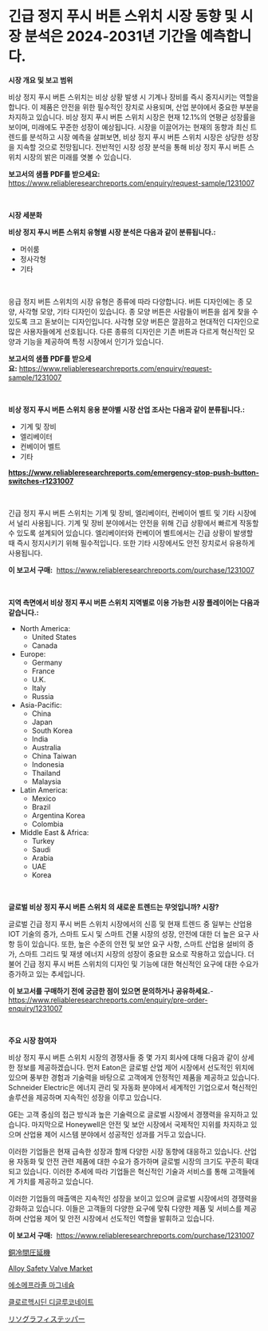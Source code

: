 <p><h1>긴급 정지 푸시 버튼 스위치 시장 동향 및 시장 분석은 2024-2031년 기간을 예측합니다.</h1></p><p><strong>시장 개요 및 보고 범위</strong></p>
<p><p>비상 정지 푸시 버튼 스위치는 비상 상황 발생 시 기계나 장비를 즉시 중지시키는 역할을 합니다. 이 제품은 안전을 위한 필수적인 장치로 사용되며, 산업 분야에서 중요한 부분을 차지하고 있습니다. 비상 정지 푸시 버튼 스위치 시장은 현재 12.1%의 연평균 성장률을 보이며, 미래에도 꾸준한 성장이 예상됩니다. 시장을 이끌어가는 현재의 동향과 최신 트렌드를 분석하고 시장 예측을 살펴보면, 비상 정지 푸시 버튼 스위치 시장은 상당한 성장을 지속할 것으로 전망됩니다. 전반적인 시장 성장 분석을 통해 비상 정지 푸시 버튼 스위치 시장의 밝은 미래를 엿볼 수 있습니다.</p></p>
<p><strong>보고서의 샘플 PDF를 받으세요:</strong> <a href="https://www.reliableresearchreports.com/enquiry/request-sample/1231007">https://www.reliableresearchreports.com/enquiry/request-sample/1231007</a></p>
<p>&nbsp;</p>
<p><strong>시장 세분화</strong></p>
<p><strong>비상 정지 푸시 버튼 스위치 유형별 시장 분석은 다음과 같이 분류됩니다.:</strong></p>
<p><ul><li>머쉬룸</li><li>정사각형</li><li>기타</li></ul></p>
<p>&nbsp;</p>
<p><p>응급 정지 버튼 스위치의 시장 유형은 종류에 따라 다양합니다. 버튼 디자인에는 종 모양, 사각형 모양, 기타 디자인이 있습니다. 종 모양 버튼은 사람들이 버튼을 쉽게 찾을 수 있도록 크고 돋보이는 디자인입니다. 사각형 모양 버튼은 깔끔하고 현대적인 디자인으로 많은 사용자들에게 선호됩니다. 다른 종류의 디자인은 기존 버튼과 다르게 혁신적인 모양과 기능을 제공하여 특정 시장에서 인기가 있습니다.</p></p>
<p><strong>보고서의 샘플 PDF를 받으세요:</strong>&nbsp;<a href="https://www.reliableresearchreports.com/enquiry/request-sample/1231007">https://www.reliableresearchreports.com/enquiry/request-sample/1231007</a></p>
<p>&nbsp;</p>
<p><strong> 비상 정지 푸시 버튼 스위치 응용 분야별 시장 산업 조사는 다음과 같이 분류됩니다.:</strong></p>
<p><ul><li>기계 및 장비</li><li>엘리베이터</li><li>컨베이어 벨트</li><li>기타</li></ul></p>
<p><strong><a href="https://www.reliableresearchreports.com/emergency-stop-push-button-switches-r1231007">https://www.reliableresearchreports.com/emergency-stop-push-button-switches-r1231007</a></strong></p>
<p>&nbsp;</p>
<p><p>긴급 정지 푸시 버튼 스위치는 기계 및 장비, 엘리베이터, 컨베이어 벨트 및 기타 시장에서 널리 사용됩니다. 기계 및 장비 분야에서는 안전을 위해 긴급 상황에서 빠르게 작동할 수 있도록 설계되어 있습니다. 엘리베이터와 컨베이어 벨트에서는 긴급 상황이 발생할 때 즉시 정지시키기 위해 필수적입니다. 또한 기타 시장에서도 안전 장치로서 유용하게 사용됩니다.</p></p>
<p><strong>이 보고서 구매:</strong>&nbsp; <a href="https://www.reliableresearchreports.com/purchase/1231007">https://www.reliableresearchreports.com/purchase/1231007</a></p>
<p>&nbsp;</p>
<p><strong>지역 측면에서 비상 정지 푸시 버튼 스위치 지역별로 이용 가능한 시장 플레이어는 다음과 같습니다.:</strong></p>
<p><ul>
    <li>
        North America:
        <ul>
            <li>United States</li>
            <li>Canada</li>
        </ul>
    </li>
    <li>
        Europe:
        <ul>
            <li>Germany</li>
            <li>France</li>
            <li>U.K.</li>
            <li>Italy</li>
            <li>Russia</li>
        </ul>
    </li>
    <li>
        Asia-Pacific:
        <ul>
            <li>China</li>
            <li>Japan</li>
            <li>South Korea</li>
            <li>India</li>
            <li>Australia</li>
            <li>China Taiwan</li>
            <li>Indonesia</li>
            <li>Thailand</li>
            <li>Malaysia</li>
        </ul>
    </li>
    <li>
        Latin America:
        <ul>
            <li>Mexico</li>
            <li>Brazil</li>
            <li>Argentina Korea</li>
            <li>Colombia</li>
        </ul>
    </li>
    <li>
        Middle East & Africa:
        <ul>
            <li>Turkey</li>
            <li>Saudi</li>
            <li>Arabia</li>
            <li>UAE</li>
            <li>Korea</li>
        </ul>
    </li>
    </ul></p>
<p>&nbsp;</p>
<p><strong>글로벌 비상 정지 푸시 버튼 스위치 의 새로운 트렌드는 무엇입니까? 시장?</strong></p>
<p><p>글로벌 긴급 정지 푸시 버튼 스위치 시장에서의 신흥 및 현재 트렌드 중 일부는 산업용 IOT 기술의 증가, 스마트 도시 및 스마트 건물 시장의 성장, 안전에 대한 더 높은 요구 사항 등이 있습니다. 또한, 높은 수준의 안전 및 보안 요구 사항, 스마트 산업용 설비의 증가, 스마트 그리드 및 재생 에너지 시장의 성장이 중요한 요소로 작용하고 있습니다. 더불어 긴급 정지 푸시 버튼 스위치의 디자인 및 기능에 대한 혁신적인 요구에 대한 수요가 증가하고 있는 추세입니다.</p></p>
<p><strong>이 보고서를 구매하기 전에 궁금한 점이 있으면 문의하거나 공유하세요.</strong>- <a href="https://www.reliableresearchreports.com/enquiry/pre-order-enquiry/1231007">https://www.reliableresearchreports.com/enquiry/pre-order-enquiry/1231007</a></p>
<p>&nbsp;</p>
<p><strong>주요 시장 참여자</strong></p>
<p><p>비상 정지 푸시 버튼 스위치 시장의 경쟁사들 중 몇 가지 회사에 대해 다음과 같이 상세한 정보를 제공하겠습니다. 먼저 Eaton은 글로벌 산업 제어 시장에서 선도적인 위치에 있으며 풍부한 경험과 기술력을 바탕으로 고객에게 안정적인 제품을 제공하고 있습니다. Schneider Electric은 에너지 관리 및 자동화 분야에서 세계적인 기업으로서 혁신적인 솔루션을 제공하며 지속적인 성장을 이루고 있습니다.</p><p>GE는 고객 중심의 접근 방식과 높은 기술력으로 글로벌 시장에서 경쟁력을 유지하고 있습니다. 마지막으로 Honeywell은 안전 및 보안 시장에서 국제적인 지위를 차지하고 있으며 산업용 제어 시스템 분야에서 성공적인 성과를 거두고 있습니다.</p><p>이러한 기업들은 현재 급속한 성장과 함께 다양한 시장 동향에 대응하고 있습니다. 산업용 자동화 및 안전 관련 제품에 대한 수요가 증가하며 글로벌 시장의 크기도 꾸준히 확대되고 있습니다. 이러한 추세에 따라 기업들은 혁신적인 기술과 서비스를 통해 고객들에게 가치를 제공하고 있습니다.</p><p>이러한 기업들의 매출액은 지속적인 성장을 보이고 있으며 글로벌 시장에서의 경쟁력을 강화하고 있습니다. 이들은 고객들의 다양한 요구에 맞춰 다양한 제품 및 서비스를 제공하며 산업용 제어 및 안전 시장에서 선도적인 역할을 발휘하고 있습니다.</p></p>
<p><strong>이 보고서 구매:</strong>&nbsp;&nbsp;<a href="https://www.reliableresearchreports.com/purchase/1231007">https://www.reliableresearchreports.com/purchase/1231007</a></p>
<p><p><a href="https://github.com/CloydAbbott2023/Market-Research-Report-List-1/blob/main/303000026041.md">銅冷間圧延機</a></p><p><a href="https://www.linkedin.com/pulse/alloy-safety-valve-market-size-growth-outlook-from-2024-2031-rkjqf?trackingId=xeDCM8WKJYuJWbFt3Tt%2FOw%3D%3D">Alloy Safety Valve Market</a></p><p><a href="https://medium.com/@emmamoy1/esomeprazole-%EB%A7%88%EA%B7%B8%EB%84%A4%EC%8A%98-%EC%8B%9C%EC%9E%A5-%EC%8B%9C%EC%9E%A5-%EC%A0%90%EC%9C%A0%EC%9C%A8-%EC%8B%9C%EC%9E%A5-%EB%8F%99%ED%96%A5-%EB%B0%8F-%EB%AF%B8%EB%9E%98-%EC%84%B1%EC%9E%A5-%ED%83%90%EC%83%89-119338515191">에소메프라졸 마그네슘</a></p><p><a href="https://medium.com/@cordiehyatt1/%ED%81%B4%EB%A1%9C%EB%A5%B4%ED%97%A5%EC%8B%9C%EB%94%98-%EB%94%94%EA%B8%80%EB%A3%A8%EC%BD%94%EB%84%A4%EC%9D%B4%ED%8A%B8-%EC%8B%9C%EC%9E%A5-%EC%A1%B0%EC%82%AC-%EB%B3%B4%EA%B3%A0%EC%84%9C-%EA%B7%B8-%EC%97%AD%EC%82%AC-%EB%B0%8F-2024%EB%85%84%EB%B6%80%ED%84%B0-2031%EB%85%84%EA%B9%8C%EC%A7%80%EC%9D%98-%EC%98%88%EC%B8%A1-b8b0685211bc">클로르헥시딘 디글루코네이트</a></p><p><a href="https://medium.com/@nicholas.ellison0076890/%E3%83%AA%E3%82%BD%E3%82%B0%E3%83%A9%E3%83%95%E3%82%A3%E3%82%B9%E3%83%86%E3%83%83%E3%83%91%E3%83%BC%E3%82%BA%E5%B8%82%E5%A0%B4-%E6%88%90%E5%8A%9F%E3%81%99%E3%82%8B%E3%83%93%E3%82%B8%E3%83%8D%E3%82%B9%E6%88%A6%E7%95%A5%E3%81%AE%E9%8D%B52031%E5%B9%B4%E3%81%BE%E3%81%A7%E3%81%AE%E4%BA%88%E6%B8%AC-b54b6653b347">リソグラフィステッパー</a></p></p>